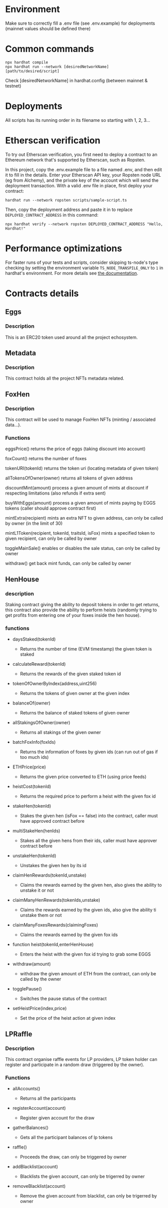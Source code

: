 # Environment

Make sure to correctly fill a .env file (see .env.example) for deployments (mainnet values should be defined there)

# Common commands

```shell
npx hardhat compile
npx hardhat run --network [desiredNetworkName] [path/to/desired/script]
```

Check \[desiredNetworkName\] in hardhat.config (between mainnet & testnet)

# Deployments

All scripts has its running order in its filename so starting with 1, 2, 3...

# Etherscan verification

To try out Etherscan verification, you first need to deploy a contract to an Ethereum network that's supported by Etherscan, such as Ropsten.

In this project, copy the .env.example file to a file named .env, and then edit it to fill in the details. Enter your Etherscan API key, your Ropsten node URL (eg from Alchemy), and the private key of the account which will send the deployment transaction. With a valid .env file in place, first deploy your contract:

```shell
hardhat run --network ropsten scripts/sample-script.ts
```

Then, copy the deployment address and paste it in to replace `DEPLOYED_CONTRACT_ADDRESS` in this command:

```shell
npx hardhat verify --network ropsten DEPLOYED_CONTRACT_ADDRESS "Hello, Hardhat!"
```

# Performance optimizations

For faster runs of your tests and scripts, consider skipping ts-node's type checking by setting the environment variable `TS_NODE_TRANSPILE_ONLY` to `1` in hardhat's environment. For more details see [the documentation](https://hardhat.org/guides/typescript.html#performance-optimizations).

# Contracts details

## Eggs

### Description
This is an ERC20 token used around all the project echosystem.

## Metadata

### Description
This contract holds all the project NFTs metadata related.

## FoxHen

### Description
This contract will be used to manage FoxHen NFTs (minting / associated data...).

### Functions
eggsPrice()
returns the price of eggs (taking discount into account)

foxCount()
returns the number of foxes

tokenURI(tokenId)
returns the token uri (locating metadata of given token)

allTokensOfOwner(owner)
returns all tokens of given address

discountMint(amount)
process a given amount of mints at discount if respecting limitations (also refunds if extra sent)

buyWithEggs(amount)
process a given amount of mints paying by EGGS tokens (caller should approve contract first)

mintExtra(recipient)
mints an extra NFT to given address, can only be called by owner (in the limit of 30)

mintL1Token(recipient, tokenId, traitsId, isFox)
mints a specified token to given recipient, can only be called by owner

toggleMainSale()
enables or disables the sale status, can only be called by owner

withdraw()
get back mint funds, can only be called by owner

## HenHouse

### description
Staking contract giving the ability to deposit tokens in order to get returns, this contract also provide the ability to perform heists (randomly trying to get profits from entering one of your foxes inside the hen house).

### functions
* daysStaked(tokenId)
  * Returns the number of time (EVM timestamp) the given token is staked

* calculateReward(tokenId)
  * Returns the rewards of the given staked token id

* tokenOfOwnerByIndex(address,uint256)
  * Returns the tokens of given owner at the given index

* balanceOf(owner)
  * Returns the balance of staked tokens of given owner

* allStakingsOfOwner(owner)
  * Returns all stakings of the given owner

* batchFoxInfo(foxIds)
  * Returns the information of foxes by given ids (can run out of gas if too much ids)

* ETHPrice(price)
  * Returns the given price converted to ETH (using price feeds)

* heistCost(tokenId)
  * Returns the required price to perform a heist with the given fox id

* stakeHen(tokenId)
  * Stakes the given hen (isFox == false) into the contract, caller must have approved contract before

* multiStakeHen(henIds)
  * Stakes all the given hens from their ids, caller must have approver contract before

* unstakeHen(tokenId)
  * Unstakes the given hen by its id

* claimHenRewards(tokenId,unstake)
  * Claims the rewards earned by the given hen, also gives the ability to unstake it or not

* claimManyHenRewards(tokenIds,unstake)
  * Claims the rewards earned by the given ids, also give the ability ti unstake them or not

* claimManyFoxesRewards(claimingFoxes)
  * Claims the rewards earned by the given fox ids

* function heist(tokenId,enterHenHouse)
  * Enters the heist with the given fox id trying to grab some EGGS

* withdraw(amount)
  * withdraw the given amount of ETH from the contract, can only be called by the owner

* togglePause()
  * Switches the pause status of the contract

* setHeistPrice(index,price)
  * Set the price of the heist action at given index

## LPRaffle

### Description
This contract organise raffle events for LP providers, LP token holder can register and participate in a random draw (triggered by the owner).

### Functions
* allAccounts()
  * Returns all the participants

* registerAccount(account)
  * Register given account for the draw

* gatherBalances()
  * Gets all the participant balances of lp tokens

* raffle()
  * Proceeds the draw, can only be triggered by owner

* addBlacklist(account)
  * Blacklists the given account, can only be trigerred by owner

* removeBlacklist(account)
  * Remove the given account from blacklist, can only be trigerred by owner

